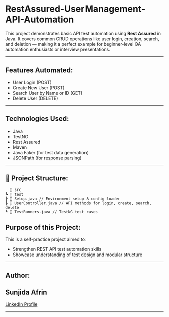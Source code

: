 # RestAssured-UserManagement-API-Automation

This project demonstrates basic API test automation using **Rest Assured** in Java. It covers common CRUD operations like user login, creation, search, and deletion — making it a perfect example for beginner-level QA automation enthusiasts or interview presentations.

---

##  Features Automated:
-  User Login (POST)
-  Create New User (POST)
-  Search User by Name or ID (GET)
-  Delete User (DELETE)

---

## Technologies Used:
- Java
- TestNG
- Rest Assured
- Maven
- Java Faker (for test data generation)
- JSONPath (for response parsing)

---

## 📂 Project Structure:
````
  📁 src
┗ 📁 test
┣ 📄 Setup.java // Environment setup & config loader
┣ 📄 UserController.java // API methods for login, create, search, delete
┗ 📄 TestRunners.java // TestNG test cases
````


##  Purpose of this Project:
This is a self-practice project aimed to:
- Strengthen REST API test automation skills
- Showcase understanding of test design and modular structure

---

##  Author:
Sunjida Afrin 
---
[LinkedIn Profile](https://bd.linkedin.com/in/sunjida-afrin-8a1380373)

---


